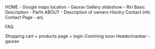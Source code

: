 HOME - 
    Google maps location - Gaurav
    Gallery slideshow - Riri
    Basic Description  - Parht 
ABOUT - 
    Description of owners
    Hisotry
    Contact Info
Contact Page  - anj

FAQ
    
Shopping cart + products page + login
    Comming soon
Header/navbar - gaurav